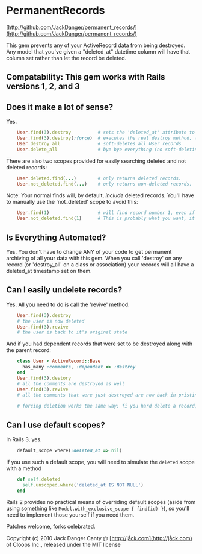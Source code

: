 # PermanentRecords

[http://github.com/JackDanger/permanent_records/](http://github.com/JackDanger/permanent_records/)

This gem prevents any of your ActiveRecord data from being destroyed.
Any model that you've given a "deleted_at" datetime column will have that column set rather than let the record be deleted.

## Compatability: This gem works with Rails versions 1, 2, and 3

## Does it make a lot of sense?

Yes.

```ruby
    User.find(3).destroy          # sets the 'deleted_at' attribute to Time.now and returns a frozen record
    User.find(3).destroy(:force)  # executes the real destroy method, the record will be removed from the database
    User.destroy_all              # soft-deletes all User records
    User.delete_all               # bye bye everything (no soft-deleting here)
```
There are also two scopes provided for easily searching deleted and not deleted records:

```ruby
    User.deleted.find(...)        # only returns deleted records.
    User.not_deleted.find(...)    # only returns non-deleted records.
```

Note: Your normal finds will, by default, _include_ deleted records. You'll have to manually use the 'not_deleted' scope to avoid this:

```ruby
    User.find(1)                  # will find record number 1, even if it's deleted
    User.not_deleted.find(1)      # This is probably what you want, it doesn't find deleted records
```

## Is Everything Automated?


Yes. You don't have to change ANY of your code to get permanent archiving of all your data with this gem. 
When you call 'destroy' on any record  (or 'destroy_all' on a class or association) your records will
all have a deleted_at timestamp set on them.


## Can I easily undelete records?

Yes. All you need to do is call the 'revive' method.

```ruby
    User.find(3).destroy
    # the user is now deleted
    User.find(3).revive
    # the user is back to it's original state
```

And if you had dependent records that were set to be destroyed along with the parent record:

```ruby
    class User < ActiveRecord::Base
      has_many :comments, :dependent => :destroy
    end
    User.find(3).destory
    # all the comments are destroyed as well
    User.find(3).revive
    # all the comments that were just destroyed are now back in pristine condition
    
    # forcing deletion works the same way: fi you hard delete a record, its dependent records will also be hard deleted
```

## Can I use default scopes?

In Rails 3, yes.

```ruby
    default_scope where(:deleted_at => nil)
```

If you use such a default scope, you will need to simulate the `deleted` scope with a method

```ruby
    def self.deleted
      self.unscoped.where('deleted_at IS NOT NULL')
    end
```

Rails 2 provides no practical means of overriding default scopes (aside from using something like `Model.with_exclusive_scope { find(id) }`), so you'll need to implement those yourself if you need them.

Patches welcome, forks celebrated.

Copyright (c) 2010 Jack Danger Canty @ [http://jåck.com](http://jåck.com) of Cloops Inc., released under the MIT license
